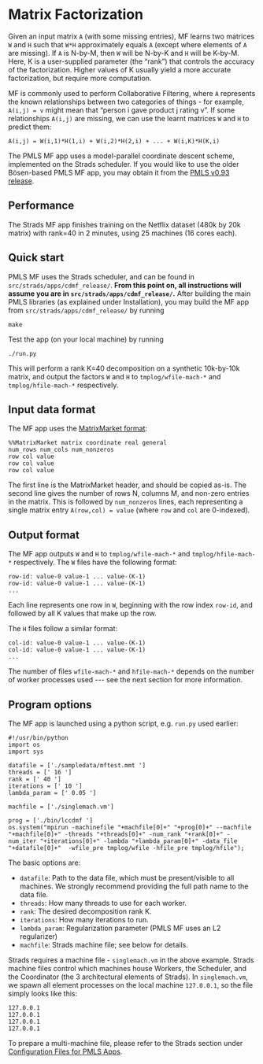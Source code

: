 # Matrix Factorization

Given an input matrix `A` (with some missing entries), MF learns two matrices `W` and `H` such that `W*H` approximately equals `A` (except where elements of `A` are missing). If `A` is N-by-M, then `W` will be N-by-K and `H` will be K-by-M. Here, K is a user-supplied parameter (the “rank”) that controls the accuracy of the factorization. Higher values of K usually yield a more accurate factorization, but require more computation.

MF is commonly used to perform Collaborative Filtering, where `A` represents the known relationships between two categories of things - for example, `A(i,j) = v` might mean that “person i gave product j rating v”. If some relationships `A(i,j)` are missing, we can use the learnt matrices `W` and `H` to predict them:

`A(i,j) = W(i,1)*H(1,i) + W(i,2)*H(2,i) + ... + W(i,K)*H(K,i)`

The PMLS MF app uses a model-parallel coordinate descent scheme, implemented on the Strads scheduler. If you would like to use the older Bösen-based PMLS MF app, you may obtain it from the [PMLS v0.93 release](https://github.com/petuum/bosen/tree/v0.9.3).

## Performance 

The Strads MF app finishes training on the Netflix dataset (480k by 20k matrix) with rank=40 in 2 minutes, using 25 machines (16 cores each).

## Quick start

PMLS MF uses the Strads scheduler, and can be found in `src/strads/apps/cdmf_release/`. **From this point on, all instructions will assume you are in `src/strads/apps/cdmf_release/`.** After building the main PMLS libraries (as explained under Installation), you may build the MF app from `src/strads/apps/cdmf_release/` by running

```
make
```

Test the app (on your local machine) by running

```
./run.py
```

This will perform a rank K=40 decomposition on a synthetic 10k-by-10k matrix, and output the factors `W` and `H` to `tmplog/wfile-mach-*` and `tmplog/hfile-mach-*` respectively.

## Input data format

The MF app uses the [MatrixMarket format](http://math.nist.gov/MatrixMarket/formats.html):

```
%%MatrixMarket matrix coordinate real general
num_rows num_cols num_nonzeros
row col value 
row col value 
row col value 
```

The first line is the MatrixMarket header, and should be copied as-is. The second line gives the number of rows N, columns M, and non-zero entries in the matrix. This is followed by `num_nonzeros` lines, each representing a single matrix entry `A(row,col) = value` (where `row` and `col` are 0-indexed).

## Output format

The MF app outputs `W` and `H` to `tmplog/wfile-mach-*` and `tmplog/hfile-mach-*` respectively. The `W` files have the following format:

```
row-id: value-0 value-1 ... value-(K-1)
row-id: value-0 value-1 ... value-(K-1)
...
```

Each line represents one row in `W`, beginning with the row index `row-id`, and followed by all K values that make up the row.

The `H` files follow a similar format:

```
col-id: value-0 value-1 ... value-(K-1)
col-id: value-0 value-1 ... value-(K-1)
...
```

The number of files `wfile-mach-*` and `hfile-mach-*` depends on the number of worker processes used --- see the next section for more information.

## Program options

The MF app is launched using a python script, e.g. `run.py` used earlier:

```
#!/usr/bin/python
import os
import sys

datafile = ['./sampledata/mftest.mmt ']
threads = [' 16 ']
rank = [' 40 ']
iterations = [' 10 ']
lambda_param = [' 0.05 ']

machfile = ['./singlemach.vm']

prog = ['./bin/lccdmf ']
os.system("mpirun -machinefile "+machfile[0]+" "+prog[0]+" --machfile "+machfile[0]+" -threads "+threads[0]+" -num_rank "+rank[0]+" -num_iter "+iterations[0]+" -lambda "+lambda_param[0]+" -data_file "+datafile[0]+"  -wfile_pre tmplog/wfile -hfile_pre tmplog/hfile");
```

The basic options are:
* `datafile`: Path to the data file, which must be present/visible to all machines. We strongly recommend providing the full path name to the data file.
* `threads`: How many threads to use for each worker.
* `rank`: The desired decomposition rank K.
* `iterations`: How many iterations to run.
* `lambda_param`: Regularization parameter (PMLS MF uses an L2 regularizer)
* `machfile`: Strads machine file; see below for details.

Strads requires a machine file - `singlemach.vm` in the above example. Strads machine files control which machines house Workers, the Scheduler, and the Coordinator (the 3 architectural elements of Strads). In `singlemach.vm`, we spawn all element processes on the local machine `127.0.0.1`, so the file simply looks like this:

```
127.0.0.1
127.0.0.1
127.0.0.1
127.0.0.1
```

To prepare a multi-machine file, please refer to the Strads section under [Configuration Files for PMLS Apps](configuration.md).
